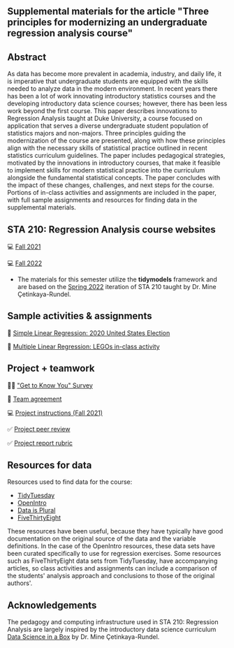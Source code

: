 ## Supplemental materials for the article "Three principles for modernizing an undergraduate regression analysis course"

## Abstract

As data has become more prevalent in academia, industry, and daily life, it is imperative that undergraduate students are equipped with the skills needed to analyze data in the modern environment. In recent years there has been a lot of work innovating introductory statistics courses and the developing introductory data science courses; however, there has been less work beyond the first course. This paper describes innovations to Regression Analysis taught at Duke University, a course focused on application that serves a diverse undergraduate student population of statistics majors and non-majors. Three principles guiding the modernization of the course are presented, along with how these principles align with the necessary skills of statistical practice outlined in recent statistics curriculum guidelines. The paper includes pedagogical strategies, motivated by the innovations in introductory courses, that make it feasible to implement skills for modern statistical practice into the curriculum alongside the fundamental statistical concepts. The paper concludes with the impact of these changes, challenges, and next steps for the course. Portions of in-class activities and assignments are included in the paper, with full sample assignments and resources for finding data in the supplemental materials.

## STA 210: Regression Analysis course websites

💻 [Fall 2021](https://sta210-fa21.netlify.app)

💻 [Fall 2022](https://sta210-fa22.netlify.app)

-   The materials for this semester utilize the **tidymodels** framework and are based on the [Spring 2022](https://sta210-s22.github.io/website/) iteration of STA 210 taught by Dr. Mine Çetinkaya-Rundel.

## Sample activities & assignments

📝 [Simple Linear Regression: 2020 United States Election](slr-us-election)

📝 [Multiple Linear Regression: LEGOs in-class activity](lego-activity)

## Project + teamwork

👩‍💻 ["Get to Know You" Survey](get-to-know-you-survey.pdf)

🤝 [Team agreement](team-agreement)

💻 [Project instructions (Fall 2021)](https://sta210-fa21.netlify.app/project/)

✅ [Project peer review](https://github.com/matackett/peer-feedback)

✅ [Project report rubric](project-report-rubric.csv)

## Resources for data

Resources used to find data for the course:

-   [TidyTuesday](https://github.com/rfordatascience/tidytuesday)
-   [OpenIntro](https://www.openintro.org/data/)
-   [Data is Plural](https://www.data-is-plural.com/)
-   [FiveThirtyEight](https://data.fivethirtyeight.com/)

These resources have been useful, because they have typically have good documentation on the original source of the data and the variable definitions. In the case of the OpenIntro resources, these data sets have been curated specifically to use for regression exercises. Some resources such as FiveThirtyEight data sets from TidyTuesday, have accompanying articles, so class activities and assignments can include a comparison of the students' analysis approach and conclusions to those of the original authors'.

## Acknowledgements

The pedagogy and computing infrastructure used in STA 210: Regression Analysis are largely inspired by the introductory data science curriculum [Data Science in a Box](https://datasciencebox.org) by Dr. Mine Çetinkaya-Rundel.
